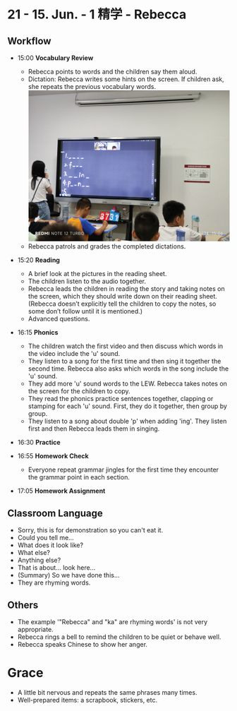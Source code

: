 # 21 - 15. Jun. - 1 精学 - Rebecca

## Workflow

- <badge>15:00</badge> **Vocabulary Review**

  - Rebecca points to words and the children say them aloud.
  - Dictation: Rebecca writes some hints on the screen. If children ask, she repeats the previous vocabulary words.
    ![alt text](../../imgs/IMG_20240615_150655.jpg)
  - Rebecca patrols and grades the completed dictations.

- <badge>15:20</badge> **Reading**

  - A brief look at the pictures in the reading sheet.
  - The children listen to the audio together.
  - Rebecca leads the children in reading the story and taking notes on the screen, which they should write down on their reading sheet. (Rebecca doesn’t explicitly tell the children to copy the notes, so some don’t follow until it is mentioned.)
  - Advanced questions.

- <badge>16:15</badge> **Phonics**

  - The children watch the first video and then discuss which words in the video include the 'u' sound.
  - They listen to a song for the first time and then sing it together the second time. Rebecca also asks which words in the song include the 'u' sound.
  - They add more 'u' sound words to the LEW. Rebecca takes notes on the screen for the children to copy.
  - They read the phonics practice sentences together, clapping or stamping for each 'u' sound. First, they do it together, then group by group.
  - They listen to a song about double 'p' when adding 'ing'. They listen first and then Rebecca leads them in singing.

- <badge>16:30</badge> **Practice**
- <badge>16:55</badge> **Homework Check**
  - Everyone repeat grammar jingles for the first time they encounter the grammar point in each section.
- <badge>17:05</badge> **Homework Assignment**

## Classroom Language

- Sorry, this is for demonstration so you can't eat it.
- Could you tell me...
- What does it look like?
- What else?
- Anything else?
- That is about... look here...
- (Summary) So we have done this...
- They are rhyming words.

## Others

- The example '"Rebecca" and "ka" are rhyming words' is not very appropriate.
- Rebecca rings a bell to remind the children to be quiet or behave well.
- Rebecca speaks Chinese to show her anger.

# Grace

- A little bit nervous and repeats the same phrases many times.
- Well-prepared items: a scrapbook, stickers, etc.
